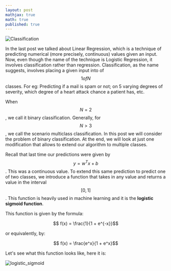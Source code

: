 ```yaml
---
layout: post
mathjax: true
math: true
published: true
---
```


![Classification]({{site.baseurl}}/images/SheepClass.jpg)

In the last post we talked about Linear Regression, which is a technique of predicting numerical (more precisely, continuous) values given an input. Now, even though the name of the technique is Logistic Regression, it involves classification rather than regression. Classification, as the name suggests, involves placing a given input into of $$1 of N$$ classes. For eg: Predicting if a mail is spam or not; on 5 varying degrees of severity, which degree of a heart attack chance a patient has, etc.

When $$N = 2$$, we call it binary classification. Generally, for $$N > 3$$, we call the scenario multiclass classification. In this post we will consider the problem of binary classification. At the end, we will look at just one modification that allows to extend our algorithm to multiple classes.

Recall that last time our predictions were given by $$y = {w^T}x + b$$. This was a continuous value. To extend this same prediction to predict one of two classes, we introduce a function that takes in any value and returns a value in the interval $$[0, 1]$$. This function is heavily used in machine learning and it is the **logistic sigmoid function**.

This function is given by the formula:

$$ f(x) = \frac{1}{1 + e^{-x}}$$ 

or equivalently, by:

$$ f(x) = \frac{e^x}{1 + e^x}$$

Let's see what this function looks like, here it is:

![logistic_sigmoid]({{site.baseurl}}/images/simgoid.png)


